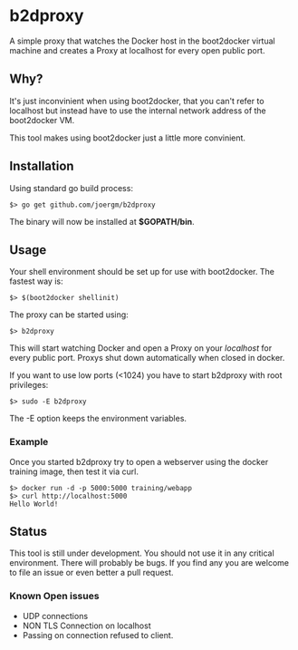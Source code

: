 # b2dproxy

A simple proxy that watches the Docker host in the boot2docker virtual machine and creates a Proxy at localhost for every open public port.

## Why?

It's just inconvinient when using boot2docker, that you can't refer to localhost but instead have to use the internal network address of the boot2docker VM.

This tool makes using boot2docker just a little more convinient.

## Installation

Using standard go build process:

```
$> go get github.com/joergm/b2dproxy
``` 

The binary will now be installed at __$GOPATH/bin__.

## Usage

Your shell environment should be set up for use with boot2docker. The fastest way is:

```
$> $(boot2docker shellinit)
```

The proxy can be started using:

```
$> b2dproxy
```

This will start watching Docker and open a Proxy on your _localhost_ for every public port. Proxys shut down automatically when closed in docker.

If you want to use low ports (<1024) you have to start b2dproxy with root privileges:

```
$> sudo -E b2dproxy
```

The -E option keeps the environment variables.

### Example

Once you started b2dproxy try to open a webserver using the docker training image, then test it via curl. 

```
$> docker run -d -p 5000:5000 training/webapp
$> curl http://localhost:5000
Hello World!
```

## Status

This tool is still under development. You should not use it in any critical environment. There will probably be bugs. If you find any you are welcome to file an issue or even better a pull request.

### Known Open issues

- UDP connections
- NON TLS Connection on localhost
- Passing on connection refused to client.
